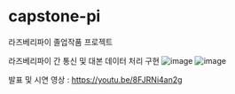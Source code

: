 # capstone-pi

라즈베리파이 졸업작품 프로젝트

라즈베리파이 간 통신 및 대본 데이터 처리 구현
![image](https://user-images.githubusercontent.com/54967531/159633931-7df17fd1-c628-44e4-b6b8-c0eb8120bd22.png)
![image](https://user-images.githubusercontent.com/54967531/159633978-b2424eef-af0a-4f57-b887-f20b4d72de00.png)


발표 및 시연 영상 : https://youtu.be/8FJRNi4an2g

